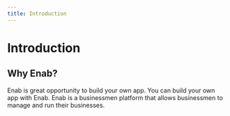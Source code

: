 ```yaml
---
title: Introduction
---
```


# Introduction

## Why Enab?
Enab is great opportunity to build your own app. You can build your own app with Enab. Enab is a businessmen platform that allows businessmen to manage and run their businesses. 